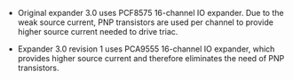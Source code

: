 - Original expander 3.0 uses PCF8575 16-channel IO expander. Due to the weak source current, PNP transistors are used per channel to provide higher source current needed to drive triac.

- Expander 3.0 revision 1 uses PCA9555 16-channel IO expander, which provides higher source current and therefore eliminates the need of PNP transistors.
